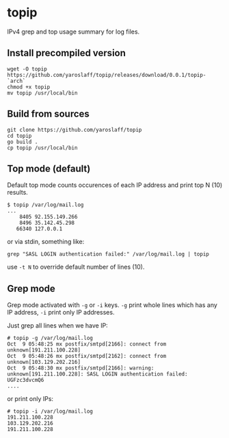 # topip
IPv4 grep and top usage summary for log files.


## Install precompiled version
~~~
wget -O topip https://github.com/yaroslaff/topip/releases/download/0.0.1/topip-`arch` 
chmod +x topip
mv topip /usr/local/bin
~~~

## Build from sources
~~~
git clone https://github.com/yaroslaff/topip
cd topip
go build .
cp topip /usr/local/bin 
~~~

## Top mode (default)
Default top mode counts occurences of each IP address and print top N (10) results.

~~~
$ topip /var/log/mail.log
...
    8405 92.155.149.266
    8496 35.142.45.298
   66340 127.0.0.1
~~~

or via stdin, something like:
~~~
grep "SASL LOGIN authentication failed:" /var/log/mail.log | topip
~~~

use `-t N` to override default number of lines (10).

##  Grep mode

Grep mode activated with `-g` or `-i` keys. `-g` print whole lines which has any IP address, `-i` print only IP addresses.

Just grep all lines when we have IP:
~~~
# topip -g /var/log/mail.log
Oct  9 05:48:25 mx postfix/smtpd[2166]: connect from unknown[191.211.100.228]
Oct  9 05:48:26 mx postfix/smtpd[2162]: connect from unknown[103.129.202.216]
Oct  9 05:48:30 mx postfix/smtpd[2166]: warning: unknown[191.211.100.228]: SASL LOGIN authentication failed: UGFzc3dvcmQ6
....
~~~

or print only IPs:
~~~
# topip -i /var/log/mail.log
191.211.100.228
103.129.202.216
191.211.100.228
~~~